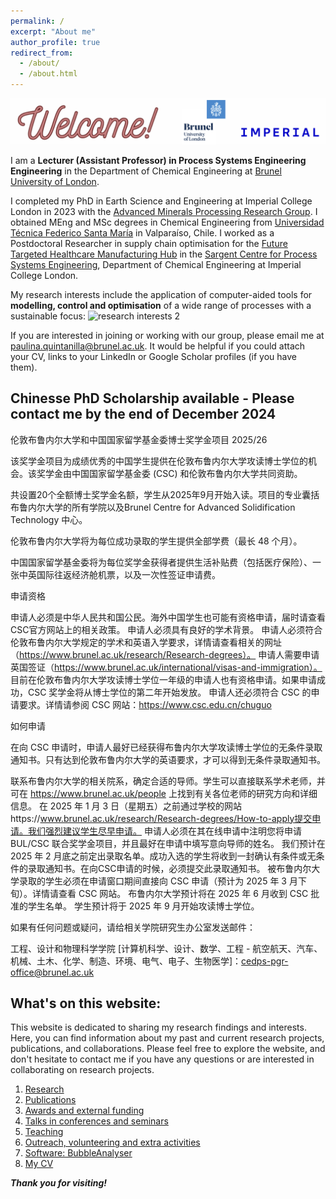 ```yaml
---
permalink: /
excerpt: "About me"
author_profile: true
redirect_from: 
  - /about/
  - /about.html
---
```

![](/_pages/WELCOME.png)

I am a **Lecturer (Assistant Professor) in Process Systems Engineering Engineering** in the Department of Chemical Engineering at [Brunel University of London](https://www.brunel.ac.uk/people/paulina-quintanillaperez).

I completed my PhD in Earth Science and Engineering at Imperial College London in 2023 with the [Advanced Minerals Processing Research Group](https://www.imperial.ac.uk/earth-science/research/research-groups/amprg/). I obtained MEng and MSc degrees in Chemical Engineering from [Universidad Técnica Federico Santa María](https://www.usm.cl) in Valparaíso, Chile. I worked as a Postdoctoral Researcher in supply chain optimisation for the [Future Targeted Healthcare Manufacturing Hub](https://www.ucl.ac.uk/biochemical-engineering/research/research-and-training-centres/future-targeted-healthcare-manufacturing-hub) in the [Sargent Centre for Process Systems Engineering](https://www.imperial.ac.uk/process-systems-engineering/), Department of Chemical Engineering at Imperial College London.

My research interests include the application of computer-aided tools for **modelling, control and optimisation** of a wide range of processes with a sustainable focus:
![research interests 2](https://github.com/user-attachments/assets/d4cfb9e5-fd5c-4b3a-80f0-c80500ac7cfb)

If you are interested in joining or working with our group, please email me at paulina.quintanilla@brunel.ac.uk. It would be helpful if you could attach your CV, links to your LinkedIn or Google Scholar profiles (if you have them).

## Chinesse PhD Scholarship available - Please contact me by the end of December 2024

伦敦布鲁内尔大学和中国国家留学基金委博士奖学金项目 2025/26

该奖学金项目为成绩优秀的中国学生提供在伦敦布鲁内尔大学攻读博士学位的机会。该奖学金由中国国家留学基金委 (CSC) 和伦敦布鲁内尔大学共同资助。

共设置20个全额博士奖学金名额，学生从2025年9月开始入读。项目的专业囊括布鲁内尔大学的所有学院以及Brunel Centre for Advanced Solidification Technology 中心。

伦敦布鲁内尔大学将为每位成功录取的学生提供全部学费（最长 48 个月）。

中国国家留学基金委将为每位奖学金获得者提供生活补贴费（包括医疗保险）、一张中英国际往返经济舱机票，以及一次性签证申请费。

 

申请资格

申请人必须是中华人民共和国公民。海外中国学生也可能有资格申请，届时请查看 CSC官方网站上的相关政策。
申请人必须具有良好的学术背景。
申请人必须符合伦敦布鲁内尔大学规定的学术和英语入学要求，详情请查看相关的网址（https://www.brunel.ac.uk/research/Research-degrees）。
申请人需要申请英国签证（https://www.brunel.ac.uk/international/visas-and-immigration）。
目前在伦敦布鲁内尔大学攻读博士学位一年级的申请人也有资格申请。如果申请成功，CSC 奖学金将从博士学位的第二年开始发放。
申请人还必须符合 CSC 的申请要求。详情请参阅 CSC 网站：https://www.csc.edu.cn/chuguo
 

如何申请

在向 CSC 申请时，申请人最好已经获得布鲁内尔大学攻读博士学位的无条件录取通知书。只有达到伦敦布鲁内尔大学的英语要求，才可以得到无条件录取通知书。

联系布鲁内尔大学的相关院系，确定合适的导师。学生可以直接联系学术老师，并可在 https://www.brunel.ac.uk/people 上找到有关各位老师的研究方向和详细信息。
在 2025 年 1 月 3 日（星期五）之前通过学校的网站https://www.brunel.ac.uk/research/Research-degrees/How-to-apply提交申请。我们强烈建议学生尽早申请。
申请人必须在其在线申请中注明您将申请 BUL/CSC 联合奖学金项目，并且最好在申请中填写意向导师的姓名。
我们预计在 2025 年 2 月底之前定出录取名单。成功入选的学生将收到一封确认有条件或无条件的录取通知书。在向CSC申请的时候，必须提交此录取通知书。
被布鲁内尔大学录取的学生必须在申请窗口期间直接向 CSC 申请（预计为 2025 年 3 月下旬）。详情请查看 CSC 网站。
布鲁内尔大学预计将在 2025 年 6 月收到 CSC 批准的学生名单。
学生预计将于 2025 年 9 月开始攻读博士学位。
 

如果有任何问题或疑问，请给相关学院研究生办公室发送邮件：

工程、设计和物理科学学院 [计算机科学、设计、数学、工程 - 航空航天、汽车、机械、土木、化学、制造、环境、电气、电子、生物医学]：cedps-pgr-office@brunel.ac.uk


## What's on this website:

This website is dedicated to sharing my research findings and interests. Here, you can find information about my past and current research projects, publications, and collaborations. Please feel free to explore the website, and don't hesitate to contact me if you have any questions or are interested in collaborating on research projects. 

1. [Research](/research)
2. [Publications](/publications)
3. [Awards and external funding](/awards)
4. [Talks in conferences and seminars](/talks.html)
5. [Teaching](/teaching.html)
6. [Outreach, volunteering and extra activities](/outreach)
7. [Software: BubbleAnalyser](/software)
8. [My CV](/cv)

**_Thank you for visiting!_**

